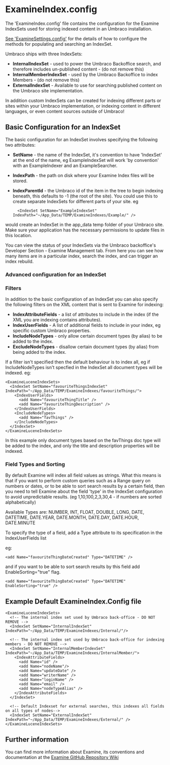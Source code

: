 # ExamineIndex.config

The 'ExamineIndex.config' file contains the configuration for the Examine IndexSets used for storing indexed content in an Umbraco installation.

[See 'ExamineSettings.config'](../ExamineSettings/index.md) for the details of how to configure the methods for populating and searching an IndexSet.

Umbraco ships with three IndexSets:

* **InternalIndexSet** - used to power the Umbraco Backoffice search, and therefore includes un-published content - (do not remove this)
* **InternalMemberIndexSet** - used by the Umbraco Backoffice to index Members - (do not remove this)
* **ExternalIndexSet** - Available to use for searching published content on the Umbraco site implementation.

In addition custom IndexSets can be created for indexing different parts or sites within your Umbraco implementation, or indexing content in different languages, or even content sources outside of Umbraco!

## Basic Configuration for an IndexSet

The basic configuration for an IndexSet involves specifying the following two attributes:

* **SetName** - the name of the IndexSet, it's convention to have 'IndexSet' at the end of the name, eg ExampleIndexSet will work 'by convention' with an ExampleIndexer and an ExampleSearcher.
* **IndexPath** - the path on disk where your Examine Index files will be stored.
* **IndexParentId** - the Umbraco id of the item in the tree to begin indexing beneath, this defaults to -1 (the root of the site). You could use this to create separate IndexSets for different parts of your site.
eg

        <IndexSet SetName="ExampleIndexSet" IndexPath="~/App_Data/TEMP/ExamineIndexes/Example/" />

would create an IndexSet in the app_data temp folder of your Umbraco site. Make sure your application has the necessary permissions to update files in this location.

You can view the status of your IndexSets via the Umbraco backoffice's Developer Section - Examine Management tab. From here you can see how many items are in a particular index, search the index, and can trigger an index rebuild.

### Advanced configuration for an IndexSet

### Filters
In addition to the basic configuration of an IndexSet you can also specify the following filters on the XML content that is sent to Examine for indexing:

* **IndexAttributeFields** - a list of attributes to include in the index (if the XML you are indexing contains attributes).
* **IndexUserFields** - A list of additional fields to include in your index, eg specific custom Umbraco properties.
* **IncludeNodeTypes** - only allow certain document types (by alias) to be added to the index.
* **ExcludeNodeTypes** - disallow certain document types (by alias) from being added to the index.

If a filter isn't specified then the default behaviour is to index all, eg if IncludeNodeTypes isn't specfied in the IndexSet all document types will be indexed.
eg:

    <ExamineLuceneIndexSets>
      <IndexSet SetName="favouriteThingsIndexSet" IndexPath="~/App_Data/TEMP/ExamineIndexes/favouriteThings/">
        <IndexUserFields>
          <add Name="favouriteThingTitle" />
          <add Name="favouriteThingDescription" />
        </IndexUserFields>
        <IncludeNodeTypes>
          <add Name="favThings" />
        </IncludeNodeTypes>
      </IndexSet>
    </ExamineLuceneIndexSets>

In this example only document types based on the favThings doc type will be added to the index, and only the title and description properties will be indexed.

### Field Types and Sorting

By default Examine will index all field values as strings.  What this means is that if you want to perform custom queries such as a Range query on numbers or dates, or to be able to sort search results by a certain field, then you need to tell Examine about the field 'type' in the IndexSet configuration to avoid unpredictable results. (eg 1,10,100,2,3,30,4 - if numbers are sorted alphabetically)

Available Types are: NUMBER, INT, FLOAT, DOUBLE, LONG, DATE, DATETIME, DATE.YEAR, DATE.MONTH, DATE.DAY, DATE.HOUR, DATE.MINUTE

To specify the type of a field, add a Type attribute to its specification in the IndexUserFields list

eg: 

    <add Name="favouriteThingDateCreated" Type="DATETIME" />

and if you want to be able to sort search results by this field add EnableSorting="true" flag.

    <add Name="favouriteThingDateCreated" Type="DATETIME" EnableSorting="true" />

## Example Default ExamineIndex.Config file

    <ExamineLuceneIndexSets>
      <!-- The internal index set used by Umbraco back-office - DO NOT REMOVE -->
      <IndexSet SetName="InternalIndexSet" IndexPath="~/App_Data/TEMP/ExamineIndexes/Internal/"/>

      <!-- The internal index set used by Umbraco back-office for indexing members - DO NOT REMOVE -->
      <IndexSet SetName="InternalMemberIndexSet" IndexPath="~/App_Data/TEMP/ExamineIndexes/InternalMember/">
        <IndexAttributeFields>
          <add Name="id" />
          <add Name="nodeName"/>
          <add Name="updateDate" />
          <add Name="writerName" />
          <add Name="loginName" />
          <add Name="email" />
          <add Name="nodeTypeAlias" />
        </IndexAttributeFields>
      </IndexSet>
    
      <!-- Default Indexset for external searches, this indexes all fields on all types of nodes-->
      <IndexSet SetName="ExternalIndexSet" IndexPath="~/App_Data/TEMP/ExamineIndexes/External/" />
    </ExamineLuceneIndexSets>



 

## Further information

You can find more information about Examine, its conventions and documentation at the [Examine GitHub Repository Wiki](https://github.com/Shazwazza/Examine/wiki)
